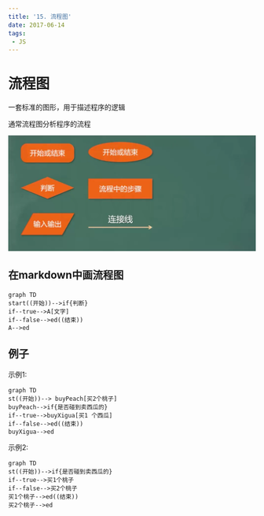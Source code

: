 ```yaml
---
title: '15. 流程图'
date: 2017-06-14
tags:
 - JS
---
```


# 流程图

一套标准的图形，用于描述程序的逻辑

通常流程图分析程序的流程

![流程图](../images/flowChart.png)

## 在markdown中画流程图

```mermaid
graph TD
start((开始))-->if{判断}
if--true-->A[文字]
if--false-->ed((结束))
A-->ed
```
## 例子
示例1:

```mermaid
graph TD
st((开始))--> buyPeach[买2个桃子]
buyPeach-->if{是否碰到卖西瓜的}
if--true-->buyXigua[买1 个西瓜]
if--false-->ed((结束))
buyXigua-->ed
```

示例2:

```mermaid
graph TD
st((开始))-->if{是否碰到卖西瓜的}
if--true-->买1个桃子
if--false-->买2个桃子
买1个桃子-->ed((结束))
买2个桃子-->ed
```
